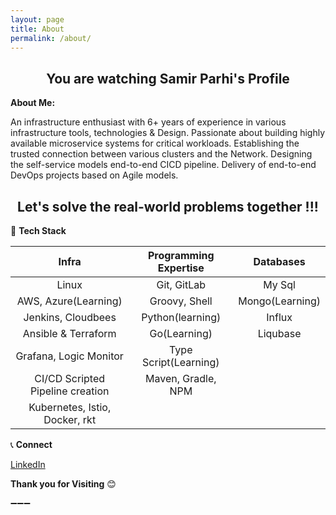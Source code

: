 ```yaml
---
layout: page
title: About
permalink: /about/
---
```


 <h2 align="center"> You are watching Samir Parhi's Profile </h2>
 
 **About Me:**

An infrastructure enthusiast with 6+ years of experience in various infrastructure tools, technologies & Design. Passionate about building highly available microservice systems for critical workloads. Establishing the trusted connection between various clusters and the Network. Designing the self-service models end-to-end CICD pipeline. Delivery of end-to-end DevOps projects based on Agile models. 

 <h2 align="center"> Let's solve the real-world problems together !!! </h2>


:hammer: **Tech Stack**

| Infra | Programming Expertise | Databases |
| :---: | :---: | :---: |
| Linux | Git, GitLab | My Sql |
| AWS, Azure(Learning) | Groovy, Shell | Mongo(Learning) |
| Jenkins, Cloudbees | Python(learning) | Influx |
| Ansible & Terraform | Go(Learning) | Liqubase |
| Grafana, Logic Monitor | Type Script(Learning) |  |
|  CI/CD Scripted Pipeline creation | Maven, Gradle, NPM |  |
|  Kubernetes, Istio, Docker, rkt |  |  |


:telephone_receiver: **Connect**

[LinkedIn](https://www.linkedin.com/in/samir-parhi/)


**Thank you for Visiting** :blush: 

:heavy_minus_sign::heavy_minus_sign::heavy_minus_sign:

